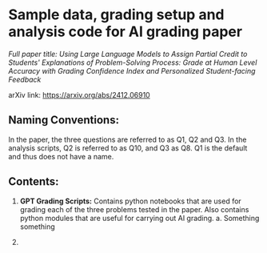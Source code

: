 # Sample data, grading setup and analysis code for AI grading paper 

*Full paper title: Using Large Language Models to Assign Partial Credit to Students' Explanations of Problem-Solving Process: Grade at Human Level Accuracy with Grading Confidence Index and Personalized Student-facing Feedback*
  
arXiv link: https://arxiv.org/abs/2412.06910

## Naming Conventions:
In the paper, the three questions are referred to as Q1, Q2 and Q3. In the analysis scripts, Q2 is referred to as Q10, and Q3 as Q8. Q1 is the default and thus does not have a name. 

## Contents:
1. **GPT Grading Scripts:** Contains python notebooks that are used for grading each of the three problems tested in the paper. Also contains python modules that are useful for carrying out AI grading.
  a. Something something

2. 

